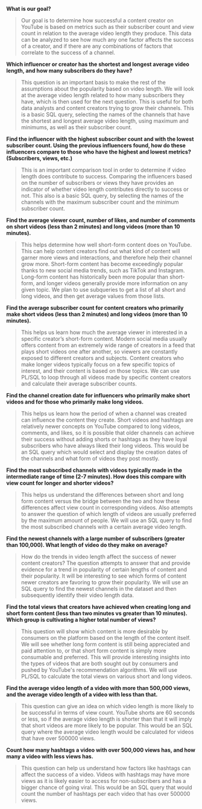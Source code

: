 

**What is our goal?**
> Our goal is to determine how successful a content creator on YouTube is based on metrics such as their subscriber count and view count in relation to the average video length they produce. This data can be analyzed to see how much any one factor affects the success of a creator, and if there are any combinations of factors that correlate to the success of a channel. 


**Which influencer or creator has the shortest and longest average video length, and how many subscribers do they have?**

>This question is an important basis to make the rest of the assumptions about the popularity based on video length. We will look at the average video length related to how many subscribers they have, which is then used for the next question. This is useful for both data analysts and content creators trying to grow their channels. This is a basic SQL query, selecting the names of the channels that have the shortest and longest average video length, using maximum and minimums, as well as their subscriber count. 

**Find the influencer with the highest subscriber count and with the lowest subscriber count. Using the previous influencers found, how do these influencers compare to those who have the highest and lowest metrics? (Subscribers, views, etc.)**

>This is an important comparison tool in order to determine if video length does contribute to success. Comparing the influencers based on the number of subscribers or views they have provides an indicator of whether video length contributes directly to success or not. This also is a basic SQL query, by selecting the names of the channels with the maximum subscriber count and the minimum subscriber count. 

**Find the average viewer count, number of likes, and number of comments on short videos (less than 2 minutes) and long videos (more than 10 minutes).**

>This helps determine how well short-form content does on YouTube. This can help content creators find out what kind of content will garner more views and interactions, and therefore help their channel grow more. Short-form content has become exceedingly popular thanks to new social media trends, such as TikTok and Instagram. Long-form content has historically been more popular than short-form, and longer videos generally provide more information on any given topic. We plan to use subqueries to get a list of all short and long videos, and then get average values from those lists. 

**Find the average subscriber count for content creators who primarily make short videos (less than 2 minutes) and long videos (more than 10 minutes).**

>This helps us learn how much the average viewer in interested in a specific creator’s short-form content. Modern social media usually offers content from an extremely wide range of creators in a feed that plays short videos one after another, so viewers are constantly exposed to different creators and subjects. Content creators who make longer videos typically focus on a few specific topics of interest, and their content is based on those topics. We can use PL/SQL to loop through all videos made by specific content creators and calculate their average subscriber counts. 

**Find the channel creation date for influencers who primarily make short videos and for those who primarily make long videos.**

>This helps us learn how the period of when a channel was created can influence the content they create. Short videos and hashtags are relatively newer concepts on YouTube compared to long videos, comments, and likes, so it is possible that older channels can achieve their success without adding shorts or hashtags as they have loyal subscribers who have always liked their long videos. This would be an SQL query which would select and display the creation dates of the channels and what form of videos they post mostly.  

**Find the most subscribed channels with videos typically made in the intermediate range of time (2-7 minutes). How does this compare with view count for longer and shorter videos?**

>This helps us understand the differences between short and long form content versus the bridge between the two and how these differences affect view count in corresponding videos. Also attempts to answer the question of which length of videos are usually preferred by the maximum amount of people. We will use an SQL query to find the most subscribed channels with a certain average video length. 

**Find the newest channels with a large number of subscribers (greater than 100,000). What length of video do they make on average?**

>How do the trends in video length affect the success of newer content creators? The question attempts to answer that and provide evidence for a trend in popularity of certain lengths of content and their popularity. It will be interesting to see which forms of content newer creators are favoring to grow their popularity. We will use an SQL query to find the newest channels in the dataset and then subsequently identify their video length data. 

**Find the total views that creators have achieved when creating long and short form content (less than two minutes vs greater than 10 minutes). Which group is cultivating a higher total number of views?**

>This question will show which content is more desirable by consumers on the platform based on the length of the content itself. We will see whether long form content is still being appreciated and paid attention to, or that short form content is simply more consumable and preferred. This will provide interesting insights into the types of videos that are both sought out by consumers and pushed by YouTube's recommendation algorithms. We will use PL/SQL to calculate the total views on various short and long videos. 

**Find the average video length of a video with more than 500,000 views, and the average video length of a video with less than that.**

>This question can give an idea on which video length is more likely to be successful in terms of view count. YouTube shorts are 60 seconds or less, so if the average video length is shorter than that it will imply that short videos are more likely to be popular. This would be an SQL query where the average video length would be calculated for videos that have over 500000 views. 

**Count how many hashtags a video with over 500,000 views has, and how many a video with less views has.**

>This question can help us understand how factors like hashtags can affect the success of a video. Videos with hashtags may have more views as it is likely easier to access for non-subscribers and has a bigger chance of going viral. This would be an SQL query that would count the number of hashtags per each video that has over 500000 views. 

